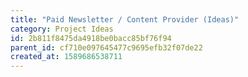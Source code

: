 ```yaml
---
title: "Paid Newsletter / Content Provider (Ideas)"
category: Project Ideas
id: 2b811f8475da4918be0bacc85bf76f94
parent_id: cf710e097645477c9695efb32f07de22
created_at: 1589686538711
---
```



    